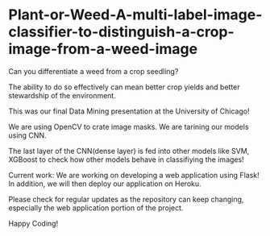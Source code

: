 # Plant-or-Weed-A-multi-label-image-classifier-to-distinguish-a-crop-image-from-a-weed-image

Can you differentiate a weed from a crop seedling?

The ability to do so effectively can mean better crop yields and better stewardship of the environment.

This was our final Data Mining presentation at the University of Chicago!

We are using OpenCV to crate image masks. We are tarining our models using CNN. 

The last layer of the CNN(dense layer) is fed into other models like SVM, XGBoost to check how other models behave in classifiying the images!

Current work: We are working on developing a web application using Flask! In addition, we will then deploy our application on Heroku.

Please check for regular updates as the repository can keep changing, especially the web application portion of the project.

Happy Coding!
